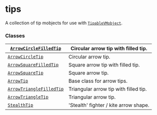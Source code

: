 # tips

A collection of tip mobjects for use with [`TipableVMobject`](manim.mobject.geometry.arc.TipableVMobject.md#manim.mobject.geometry.arc.TipableVMobject).

### Classes

| [`ArrowCircleFilledTip`](manim.mobject.geometry.tips.ArrowCircleFilledTip.md#manim.mobject.geometry.tips.ArrowCircleFilledTip)       | Circular arrow tip with filled tip.   |
|--------------------------------------------------------------------------------------------------------------------------------------|---------------------------------------|
| [`ArrowCircleTip`](manim.mobject.geometry.tips.ArrowCircleTip.md#manim.mobject.geometry.tips.ArrowCircleTip)                         | Circular arrow tip.                   |
| [`ArrowSquareFilledTip`](manim.mobject.geometry.tips.ArrowSquareFilledTip.md#manim.mobject.geometry.tips.ArrowSquareFilledTip)       | Square arrow tip with filled tip.     |
| [`ArrowSquareTip`](manim.mobject.geometry.tips.ArrowSquareTip.md#manim.mobject.geometry.tips.ArrowSquareTip)                         | Square arrow tip.                     |
| [`ArrowTip`](manim.mobject.geometry.tips.ArrowTip.md#manim.mobject.geometry.tips.ArrowTip)                                           | Base class for arrow tips.            |
| [`ArrowTriangleFilledTip`](manim.mobject.geometry.tips.ArrowTriangleFilledTip.md#manim.mobject.geometry.tips.ArrowTriangleFilledTip) | Triangular arrow tip with filled tip. |
| [`ArrowTriangleTip`](manim.mobject.geometry.tips.ArrowTriangleTip.md#manim.mobject.geometry.tips.ArrowTriangleTip)                   | Triangular arrow tip.                 |
| [`StealthTip`](manim.mobject.geometry.tips.StealthTip.md#manim.mobject.geometry.tips.StealthTip)                                     | 'Stealth' fighter / kite arrow shape. |
